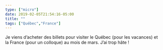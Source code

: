 ```yaml
---
type: ["micro"]
date: 2019-02-05T21:54:16-05:00
title: ""
tags: ["Québec","France"]
---
```

Je viens d’acheter des billets pour visiter le Québec (pour les vacances) et la France (pour un colloque) au mois de mars. J’ai trop hâte !
